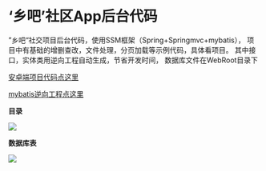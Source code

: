 # ‘乡吧’社区App后台代码 #

”乡吧“社交项目后台代码，使用SSM框架（Spring+Springmvc+mybatis），
项目中有基础的增删查改，文件处理，分页加载等示例代码，具体看项目。
其中接口，实体类用逆向工程自动生成，节省开发时间，
数据库文件在WebRoot目录下

[安卓端项目代码点这里](https://github.com/luqinmao/Home)


[mybatis逆向工程点这里](https://github.com/luqinmao/generatorSqlmapCustom)

**目录**

![](https://i.imgur.com/4tHEU8d.png)

**数据库表**

![](https://i.imgur.com/sdogwnr.png)






